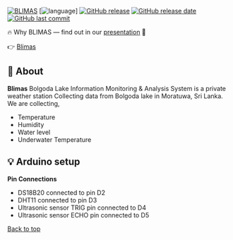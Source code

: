 <a name="top"></a>
[![BLIMAS](http://blimas.pasgorasa.site/images/logo.png)](https://blimas.pasgorasa.site)
[![language](https://img.shields.io/badge/Language-html%2Fcss%2Fjs%2FArduino-blue)]
[![GitHub release](https://img.shields.io/github/v/release/keshaka/BLIMAS)](#)
[![GitHub release date](https://img.shields.io/github/release-date/keshaka/BLIMAS)](#)
[![GitHub last commit](https://img.shields.io/github/last-commit/keshaka/BLIMAS)](#)


🔥 Why BLIMAS — find out in our [presentation](https://www.canva.com/design/DAGXYRGw4qE/mx7e6SYuHaagCkh4dVNc0Q/edit?utm_content=DAGXYRGw4qE&utm_campaign=designshare&utm_medium=link2&utm_source=sharebutton) 📑

👉 [Blimas](http://blimas.pasgorasa.site)

## 🚀 About

**Blimas** Bolgoda Lake Information Monitoring & Analysis System is a private weather station Collecting data from Bolgoda lake in Moratuwa, Sri Lanka.
We are collecting,
-   Temperature
-   Humidity
-   Water level
-   Underwater Temperature



## 💡 Arduino setup

**Pin Connections**
- DS18B20 connected to pin D2
- DHT11 connected to pin D3
- Ultrasonic sensor TRIG pin connected to D4
- Ultrasonic sensor ECHO pin connected to D5





[Back to top](#top)
